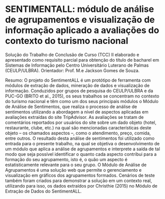 # SENTIMENTALL: módulo de análise de agrupamentos e visualização de informação aplicado a avaliações do contexto do turismo nacional

Solução do Trabalho de Conclusão de Curso (TCC) II elaborado e apresentado como requisito parcial para obtenção do título de bacharel em Sistemas de Informação pelo Centro Universitário Luterano de Palmas (CEULP/ULBRA).
Orientador: Prof. M.e Jackson Gomes de Souza.

Resumo:
O projeto do SentimentALL é um protótipo de ferramenta com módulos de extração de dados, mineração de dados e visualização de informação. Conduzidos por grupos de pesquisa do CEULP/ULBRA e da PUC-GO (BRITO et al., 2015), os seus trabalhos se concentram no contexto do turismo nacional e têm como um dos seus principais módulos o Módulo de Análise de Sentimentos, que realiza o processo de análise de sentimentos utilizando a abordagem a nível de aspectos aplicadas em avaliações extraídas do site TripAdvisor. As avaliações se tratam de comentários reportados por usuários do site sobre um dado objeto (hotel, restaurante, clube, etc.) na qual são mencionadas características deste objeto – os chamados aspectos –, como o atendimento, preço, comida, entre outros. O resultado desta análise de sentimentos foi utilizado como entrada para o presente trabalho, na qual se objetiva o desenvolvimento de um módulo que aplica a análise de agrupamentos e interprete a saída de tal modo que seja possível identificar o quanto cada aspecto contribui para a formação do seu agrupamento, isto é, o quão um aspecto é estatisticamente relevante para o seu grupo. O Módulo de Análise de Agrupamentos é uma solução web que permite o gerenciamento e visualização em gráficos dos agrupamentos formados. Cenários de teste também foram criados para demonstrar a solução em um contexto real, utilizando para isso, os dados extraídos por Christhie (2015) no Módulo de Extração de Dados do SentimentALL.
